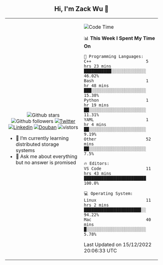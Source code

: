 <h2 align="center"> Hi, I'm Zack Wu 👋 </h2>

<table>
    <tr>
        <td valign="center" width="50%">
            <p align="center">
              <img src="https://img.shields.io/github/stars/izackwu?style=social" alt="Github stars" />
              <img src="https://img.shields.io/github/followers/izackwu?style=social" alt="Github followers" />
              <a href="https://twitter.com/_zackwu"><img src="https://img.shields.io/badge/@__zackwu-1DA1F2?style=flat&logo=Twitter&logoColor=white" alt="Twitter"/></a>
              <a href="https://www.linkedin.com/in/izackwu/?locale=en_US"><img src="https://img.shields.io/badge/@izackwu-0073b1?style=flat&logo=LinkedIn&logoColor=white" alt="Linkedin" /></a>
              <a href="https://www.douban.com/people/keith1"><img src="https://img.shields.io/badge/@keith1-007722?style=flat&logo=Douban&logoColor=white" alt="Douban" /></a>
              <img src="https://visitor-badge.glitch.me/badge?page_id=keithnull" alt="vistors" />
            </p>
            <ul>
                <li>🌱 I’m currently learning distributed storage systems</li>
                <li>💬 Ask me about everything but no answer is promised</li>
            </ul>
        </td>
       <td valign="top" width="50%">
    
<!--START_SECTION:waka-->
![Code Time](http://img.shields.io/badge/Code%20Time-2%2C197%20hrs%207%20mins-blue)

📊 **This Week I Spent My Time On** 

```text
💬 Programming Languages: 
C++                      5 hrs 23 mins       ███████████░░░░░░░░░░░░░░   46.02% 
Bash                     1 hr 48 mins        ███░░░░░░░░░░░░░░░░░░░░░░   15.38% 
Python                   1 hr 19 mins        ██░░░░░░░░░░░░░░░░░░░░░░░   11.31% 
YAML                     1 hr 4 mins         ██░░░░░░░░░░░░░░░░░░░░░░░   9.19% 
Other                    52 mins             ██░░░░░░░░░░░░░░░░░░░░░░░   7.5%

🔥 Editors: 
VS Code                  11 hrs 43 mins      █████████████████████████   100.0%

💻 Operating System: 
Linux                    11 hrs 2 mins       ███████████████████████░░   94.22% 
Mac                      40 mins             █░░░░░░░░░░░░░░░░░░░░░░░░   5.78%

```


 Last Updated on 15/12/2022 20:06:33 UTC
<!--END_SECTION:waka-->
</td></tr>
</table>


